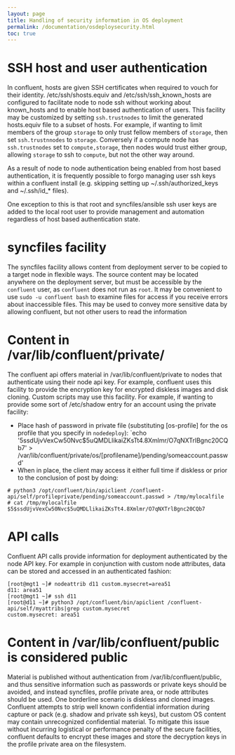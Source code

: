 ```yaml
---
layout: page
title: Handling of security information in OS deployment
permalink: /documentation/osdeploysecurity.html
toc: true
---
```


# SSH host and user authentication

In confluent, hosts are given SSH certificates when required to vouch for their identity. /etc/ssh/shosts.equiv and /etc/ssh/ssh_known_hosts
are configured to facilitate node to node ssh without working about known_hosts and to enable host based authentication of users. This
facility may be customized by setting `ssh.trustnodes` to limit the generated hosts.equiv file to a subset of hosts.  For example,
if wanting to limit members of the group `storage` to only trust fellow members of `storage`, then set `ssh.trustnnodes` to `storage`.
Conversely if a compute node has `ssh.trustnodes` set to `compute,storage`, then nodes would trust either group, allowing `storage` to
ssh to `compute`, but not the other way around.

As a result of node to node authentication being enabled from host based authentication, it is frequently possible to forgo managing user ssh keys
within a confluent install (e.g. skipping setting up ~/.ssh/authorized_keys and ~/.ssh/id_\* files).

One exception to this is that root and syncfiles/ansible ssh user keys are added to the local root user to provide management and automation
regardless of host based authentication state.

# syncfiles facility

The syncfiles facility allows content from deployment server to be copied to a target node in flexible ways. The source content may be located
anywhere on the deployment server, but must be accessible by the `confluent` user, as `confluent` does not run as `root`.  It may be convenient
to use `sudo -u confluent bash` to examine files for access if you receive errors about inaccessible files. This may be used to convey more sensitive
data by allowing confluent, but not other users to read the information

# Content in /var/lib/confluent/private/

The confluent api offers material in /var/lib/confluent/private to nodes that authenticate using their node api key. For example, confluent uses
this facility to provide the encryption key for encrypted diskless images and disk cloning. Custom scripts may use this facility. For example, if wanting to provide some sort of /etc/shadow entry for an account using the private facility:
- Place hash of password in private file (substituting [os-profile] for the os profile that you specify in `nodedeploy`): `echo '$5$ssdUjvVexCw50Nvc$5uQMDLlikaiZKsTt4.8Xmlmr/O7qNXTrlBgnc20CQb7' > /var/lib/confluent/private/os/[profilename]/pending/someaccount.passwd'
- When in place, the client may access it either full time if diskless or prior to the conclusion of post by doing:
```
# python3 /opt/confluent/bin/apiclient /confluent-api/self/profileprivate/pending/someaccount.passwd > /tmp/mylocalfile  
# cat /tmp/mylocalfile  
$5$ssdUjvVexCw50Nvc$5uQMDLlikaiZKsTt4.8Xmlmr/O7qNXTrlBgnc20CQb7  
```

# API calls

Confluent API calls provide information for deployment authenticated by the node API key.  For example in conjunction with custom node attributes, data can be stored and
accessed in an authenticated fashion:

    [root@mgt1 ~]# nodeattrib d11 custom.mysecret=area51
    d11: area51
    [root@mgt1 ~]# ssh d11
    [root@d11 ~]# python3 /opt/confluent/bin/apiclient /confluent-api/self/myattribs|grep custom.mysecret
    custom.mysecret: area51

# Content in /var/lib/confluent/public is considered public

Material is published without authentication from /var/lib/confluent/public, and thus sensitive information such as passwords or private keys should be avoided, and instead syncfiles, profile private area, or node attributes should be used.
One borderline scenario is diskless and cloned images.  Confluent attempts to strip well known confidential information during capture or pack (e.g. shadow and private ssh keys), but custom OS content
may contain unrecognized confidential material. To mitigate this issue without incurring logistical or performance penalty of the secure facilities, confluent defaults to encrypt these images and
store the decryption keys in the profile private area on the filesystem.


